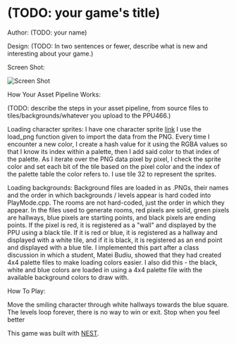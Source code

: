 # (TODO: your game's title)

Author: (TODO: your name)

Design: (TODO: In two sentences or fewer, describe what is new and interesting about your game.)

Screen Shot:

![Screen Shot](screenshot.png)

How Your Asset Pipeline Works:

(TODO: describe the steps in your asset pipeline, from source files to tiles/backgrounds/whatever you upload to the PPU466.)

Loading character sprites: 
I have one character sprite [link](/sprites/smile.png)
I use the load_png function given to import the data from the PNG.
Every time I encounter a new color, I create a hash value for it using the RGBA values so that I know its index within a palette, then I add said color to that index of the palette. 
As I iterate over the PNG data pixel by pixel, I check the sprite color and set each bit of the tile based on the pixel color and the index of the palette table the color refers to. 
I use tile 32 to represent the sprites. 

Loading backgrounds: 
Background files are loaded in as .PNGs, their names and the order in which backgrounds / levels appear is hard coded into PlayMode.cpp. 
The rooms are not hard-coded, just the order in which they appear. 
In the files used to generate rooms, red pixels are solid, green pixels are hallways, blue pixels are starting points, and black pixels are ending points. 
If the pixel is red, it is registered as a "wall" and displayed by the PPU using a black tile. 
If it is red or blue, it is registered as a hallway and displayed with a white tile, and if it is black, it is registered as an end point and displayed with a blue tile. 
I implemented this part after a class discussion in which a student, Matei Budiu, showed that they had created 4x4 palette files to make loading colors easier. 
I also did this - the black, white and blue colors are loaded in using a 4x4 palette file with the available background colors to draw with.

How To Play:

Move the smiling character through white hallways towards the blue square. The levels loop forever, there is no way to win or exit. Stop when you feel better

This game was built with [NEST](NEST.md).

